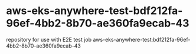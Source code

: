 # aws-eks-anywhere-test-bdf212fa-96ef-4bb2-8b70-ae360fa9ecab-43
repository for use with E2E test job aws-eks-anywhere-test:bdf212fa-96ef-4bb2-8b70-ae360fa9ecab-43

